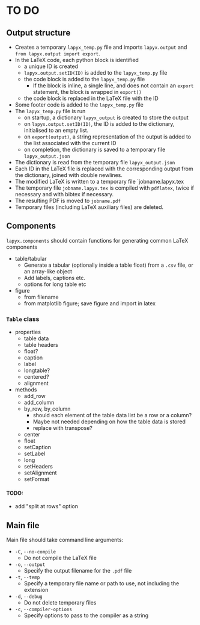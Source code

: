 # TO DO

## Output structure

- Creates a temporary `lapyx_temp.py` file and imports `lapyx.output` and `from lapyx.output import export`. 
- In the LaTeX code, each python block is identified
    - a unique ID is created
    - `lapyx.output.setID(ID)` is added to the `lapyx_temp.py` file
    - the code block is added to the `lapyx_temp.py` file
        - If the block is inline, a single line, and does not contain an `export` statement, the block is wrapped in `export()`
    - the code block is replaced in the LaTeX file with the ID
- Some footer code is added to the `lapyx_temp.py` file
- The `lapyx_temp.py` file is run
    - on startup, a dictionary `lapyx_output` is created to store the output
    - on `lapyx.output.setID(ID)`, the ID is added to the dictionary, initialised to an empty list.
    - on `export(output)`, a string representation of the output is added to the list associated with the current ID
    - on completion, the dictionary is saved to a temporary file `lapyx_output.json`
- The dictionary is read from the temporary file `lapyx_output.json`
- Each ID in the LaTeX file is replaced with the corresponding output from the dictionary, joined with double newlines.
- The modified LaTeX is written to a temporary file `jobname.lapyx.tex
- The temporary file `jobname.lapyx.tex` is compiled with `pdflatex`, twice if necessary and with bibtex if necessary.
- The resulting PDF is moved to `jobname.pdf`
- Temporary files (including LaTeX auxiliary files) are deleted.


## Components

`lapyx.components` should contain functions for generating common LaTeX components

- table/tabular
    - Generate a tabular (optionally inside a table float) from a `.csv` file, or an array-like object
    - Add labels, captions etc.
    - options for long table etc
- figure
    - from filename
    - from matplotlib figure; save figure and import in latex


### `Table` class

- properties
    - table data
    - table headers
    - float?
    - caption
    - label
    - longtable?
    - centered?
    - alignment
- methods
    - add_row
    - add_column
    - by_row, by_column
        - should each element of the table data list be a row or a column?
        - Maybe not needed depending on how the table data is stored
        - replace with transpose?
    - center
    - float
    - setCaption
    - setLabel
    - long
    - setHeaders
    - setAlignment
    - setFormat

#### TODO:
- add "split at rows" option

## Main file

Main file should take command line arguments:
- `-C`, `--no-compile`
    - Do not compile the LaTeX file
- `-o`, `--output`
    - Specify the output filename for the `.pdf` file
- `-t`, `--temp`
    - Specify a temporary file name or path to use, not including the extension
- `-d`, `--debug`
    - Do not delete temporary files
- `-c`, `--compiler-options`
    - Specify options to pass to the compiler as a string
